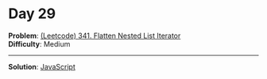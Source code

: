 # Day 29

**Problem**: [(Leetcode) 341. Flatten Nested List Iterator](https://leetcode.com/problems/flatten-nested-list-iterator/)  
**Difficulty**: Medium

---

**Solution**: [JavaScript](../solutions/flatten-nested-list-iterator.js)
